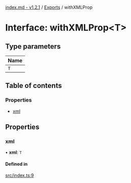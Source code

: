 [index.md - v1.2.1](../README.md) / [Exports](../modules.md) / withXMLProp

# Interface: withXMLProp<T\>

## Type parameters

| Name |
| :------ |
| `T` |

## Table of contents

### Properties

- [xml](withXMLProp.md#xml)

## Properties

### xml

• **xml**: `T`

#### Defined in

[src/index.ts:9](https://github.com/saqqdy/node-wxcrypto/blob/5664070/src/index.ts#L9)
